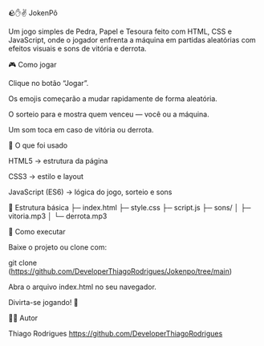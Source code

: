 🪨✋✌️ JokenPô

Um jogo simples de Pedra, Papel e Tesoura feito com HTML, CSS e JavaScript, onde o jogador enfrenta a máquina em partidas aleatórias com efeitos visuais e sons de vitória e derrota.

🎮 Como jogar

Clique no botão “Jogar”.

Os emojis começarão a mudar rapidamente de forma aleatória.

O sorteio para e mostra quem venceu — você ou a máquina.

Um som toca em caso de vitória ou derrota.

🧠 O que foi usado

HTML5 → estrutura da página

CSS3 → estilo e layout

JavaScript (ES6) → lógica do jogo, sorteio e sons

📂 Estrutura básica
├─ index.html
├─ style.css
├─ script.js
├─ sons/
│  ├─ vitoria.mp3
│  └─ derrota.mp3

🚀 Como executar

Baixe o projeto ou clone com:

git clone (https://github.com/DeveloperThiagoRodrigues/Jokenpo/tree/main)


Abra o arquivo index.html no seu navegador.

Divirta-se jogando! 🎉

👨‍💻 Autor

Thiago Rodrigues
https://github.com/DeveloperThiagoRodrigues
